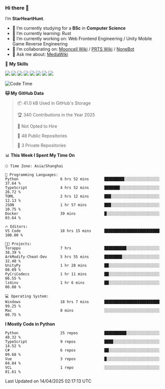 ### Hi there 👋

I’m **StarHeartHunt**.

- 🏫 I’m currently studying for a **BSc** in **Computer Science**
- 🌱 I’m currently learning: Rust
- 🔭 I’m currently working on: Web Frontend Engineering / Unity Mobile Game Reverse Engineering
- 👯 I’m collaborating on: [Mooncell Wiki](https://fgo.wiki/) / [PRTS Wiki](http://prts.wiki/) / [NoneBot](https://github.com/nonebot)
- 💬 Ask me about: [MediaWiki](https://www.mediawiki.org)

🌟 **My Skills**

![](https://img.shields.io/badge/-Python-3e74a2?style=flat-square&logo=Python&logoColor=fff)
![](https://img.shields.io/badge/-Node.js-339933?style=flat-square&logo=node.js&logoColor=fff)
![](https://img.shields.io/badge/-Vue-4fc08d?style=flat-square&logo=vue.js&logoColor=fff)
![](https://img.shields.io/badge/-React-2d98ce?style=flat-square&logo=React&logoColor=fff)
![](https://img.shields.io/badge/-TypeScript-3178C6?style=flat-square&logo=TypeScript&logoColor=fff)
![](https://img.shields.io/badge/-Docker-2496ED?style=flat-square&logo=Docker&logoColor=fff)
![](https://img.shields.io/badge/-Linux-000000?style=flat-square&logo=Linux&logoColor=fff)
![](https://img.shields.io/badge/-Dotnet-512bd4?style=flat-square&logo=.net&logoColor=fff)

<!--START_SECTION:waka-->
![Code Time](http://img.shields.io/badge/Code%20Time-1%2C551%20hrs%2047%20mins-blue)

**🐱 My GitHub Data** 

> 📦 41.0 kB Used in GitHub's Storage 
 > 
> 🏆 340 Contributions in the Year 2025
 > 
> 🚫 Not Opted to Hire
 > 
> 📜 48 Public Repositories 
 > 
> 🔑 3 Private Repositories 
 > 
📊 **This Week I Spent My Time On** 

```text
🕑︎ Time Zone: Asia/Shanghai

💬 Programming Languages: 
Python                   6 hrs 52 mins       █████████░░░░░░░░░░░░░░░░   37.64 % 
TypeScript               4 hrs 52 mins       ███████░░░░░░░░░░░░░░░░░░   26.72 % 
TOML                     2 hrs 12 mins       ███░░░░░░░░░░░░░░░░░░░░░░   12.13 % 
JSON                     1 hr 57 mins        ███░░░░░░░░░░░░░░░░░░░░░░   10.75 % 
Docker                   39 mins             █░░░░░░░░░░░░░░░░░░░░░░░░   03.64 % 

🔥 Editors: 
VS Code                  18 hrs 15 mins      █████████████████████████   100.00 % 

🐱‍💻 Projects: 
Torappu                  7 hrs               ██████████░░░░░░░░░░░░░░░   38.39 % 
ArkModify-Cheat-Dev      5 hrs 55 mins       ████████░░░░░░░░░░░░░░░░░   32.40 % 
UnityPy                  1 hr 28 mins        ██░░░░░░░░░░░░░░░░░░░░░░░   08.09 % 
PyCriCodecs              1 hr 11 mins        ██░░░░░░░░░░░░░░░░░░░░░░░   06.55 % 
lz4inv                   1 hr 6 mins         ██░░░░░░░░░░░░░░░░░░░░░░░   06.08 % 

💻 Operating System: 
Windows                  18 hrs 7 mins       █████████████████████████   99.25 % 
Mac                      8 mins              ░░░░░░░░░░░░░░░░░░░░░░░░░   00.75 % 
```

**I Mostly Code in Python** 

```text
Python                   25 repos            ██████████░░░░░░░░░░░░░░░   40.32 % 
TypeScript               9 repos             ████░░░░░░░░░░░░░░░░░░░░░   14.52 % 
C#                       6 repos             ██░░░░░░░░░░░░░░░░░░░░░░░   09.68 % 
Vue                      3 repos             █░░░░░░░░░░░░░░░░░░░░░░░░   04.84 % 
VCL                      1 repo              ░░░░░░░░░░░░░░░░░░░░░░░░░   01.61 % 
```




 Last Updated on 14/04/2025 02:17:13 UTC
<!--END_SECTION:waka-->
